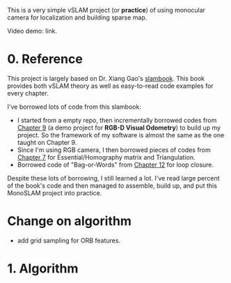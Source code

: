 
This is a very simple vSLAM project (or **practice**) of using monocular camera for localization and building sparse map. 

Video demo: link.

# 0. Reference

This project is largely based on Dr. Xiang Gao's [slambook](https://github.com/gaoxiang12/slambook). This book provides both vSLAM theory as well as easy-to-read code examples for every chapter. 

I've borrowed lots of code from this slambook:
* I started from a empty repo, then incrementally borrowed codes from [Chapter 9](https://github.com/gaoxiang12/slambook/tree/master/project/0.4) (a demo project for **RGB-D Visual Odometry**) to build up my project. So the framework of my software is almost the same as the one taught on Chapter 9.
* Since I'm using RGB camera, I then borrowed pieces of codes from [Chapter 7](https://github.com/gaoxiang12/slambook/tree/master/ch7) for Essential/Homography matrix and Triangulation.
* Borrowed code of "Bag-or-Words" from [Chapter 12](https://github.com/gaoxiang12/slambook/tree/master/ch12) for loop closure.

Despite these lots of borrowing, I still learned a lot. I've read large percent of the book's code and then managed to assemble, build up, and put this MonoSLAM project into practice.

# Change on algorithm

* add grid sampling for ORB features.

# 1. Algorithm
